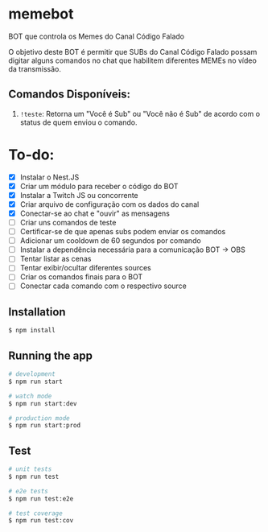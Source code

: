 # memebot

BOT que controla os Memes do Canal Código Falado

O objetivo deste BOT é permitir que SUBs do Canal Código Falado possam digitar alguns comandos no chat que habilitem diferentes MEMEs no vídeo da transmissão.

## Comandos Disponíveis:

1. `!teste`: Retorna um "Você é Sub" ou "Você não é Sub" de acordo com o status de quem enviou o comando.

# To-do:

- [x] Instalar o Nest.JS
- [x] Criar um módulo para receber o código do BOT
- [x] Instalar a Twitch JS ou concorrente
- [x] Criar arquivo de configuração com os dados do canal
- [x] Conectar-se ao chat e "ouvir" as mensagens
- [ ] Criar uns comandos de teste
- [ ] Certificar-se de que apenas subs podem enviar os comandos
- [ ] Adicionar um cooldown de 60 segundos por comando
- [ ] Instalar a dependência necessária para a comunicação BOT -> OBS
- [ ] Tentar listar as cenas
- [ ] Tentar exibir/ocultar diferentes sources
- [ ] Criar os comandos finais para o BOT
- [ ] Conectar cada comando com o respectivo source

## Installation

```bash
$ npm install
```

## Running the app

```bash
# development
$ npm run start

# watch mode
$ npm run start:dev

# production mode
$ npm run start:prod
```

## Test

```bash
# unit tests
$ npm run test

# e2e tests
$ npm run test:e2e

# test coverage
$ npm run test:cov
```
